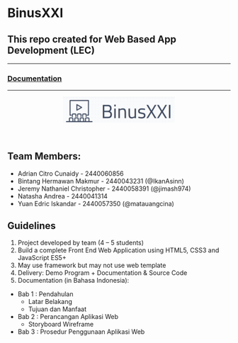 # BinusXXI

## This repo created for Web Based App Development (LEC)


----------

### [Documentation](https://docs.google.com/document/d/1SEzAyay2b7vJae9TVyUNdAt_f3BKNTa-SVnhc_jbXzY/edit)
----------

<p align='center'>
<img src='./assets/logo.png' width=50% height=50%>
</p><br>


## Team Members:
- Adrian Citro Cunaidy - 2440060856
- Bintang Hermawan Makmur - 2440043231 (@IkanAsinn)
- Jeremy Nathaniel Christopher - 2440058391 (@jimash974)
- Natasha Andrea - 2440041314
- Yuan Edric Iskandar - 2440057350 (@matauangcina)

## Guidelines
1. Project developed by team (4 – 5 students)
2. Build a complete Front End Web Application using HTML5,
CSS3 and JavaScript ES5+
3. May use framework but may not use web template
4. Delivery: Demo Program + Documentation & Source Code
5. Documentation (in Bahasa Indonesia):
  - Bab 1 : Pendahulan
    - Latar Belakang
    - Tujuan dan Manfaat
  - Bab 2 : Perancangan Aplikasi Web
    - Storyboard Wireframe
  - Bab 3 : Prosedur Penggunaan Aplikasi Web